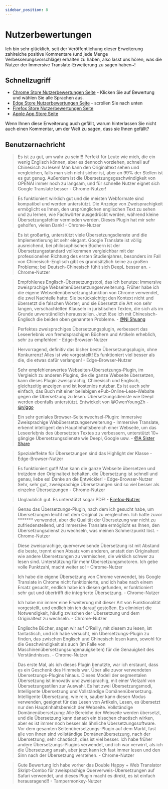 ```yaml
---
sidebar_position: 8
---
```


# Nutzerbewertungen

Ich bin sehr glücklich, seit der Veröffentlichung dieser Erweiterung zahlreiche positive Kommentare (und jede Menge Verbesserungsvorschläge) erhalten zu haben, also lasst uns hören, was die Nutzer der Immersive Translate-Erweiterung zu sagen haben\~!

## Schnellzugriff

- [Chrome Store Nutzerbewertungen Seite](https://chrome.google.com/webstore/detail/immersive-translate/bpoadfkcbjbfhfodiogcnhhhpibjhbnh) - Klicken Sie auf Bewertung und wählen Sie alle Sprachen aus.
- [Edge Store Nutzerbewertungen Seite](https://microsoftedge.microsoft.com/addons/detail/amkbmndfnliijdhojkpoglbnaaahippg) - scrollen Sie nach unten
- [Firefox Store Nutzerbewertungen Seite](https://addons.mozilla.org/en-US/firefox/addon/immersive-translate/reviews/)
- [Apple App Store Seite](https://apps.apple.com/app/id6447957425)

Wenn Ihnen diese Erweiterung auch gefällt, warum hinterlassen Sie nicht auch einen Kommentar, um der Welt zu sagen, dass sie Ihnen gefällt?

## Benutzernachricht

> Es ist zu gut, um wahr zu sein!!! Perfekt für Leute wie mich, die ein wenig Englisch können, aber es dennoch vorziehen, schnell auf Chinesisch zu lesen! Man kann den Originaltext sehen und vergleichen, falls man sich nicht sicher ist, aber an 99% der Stellen ist es gut genug. Außerdem ist die Übersetzungsgeschwindigkeit von OPENAI immer noch zu langsam, und für schnelle Nutzer eignet sich Google Translate besser - Chrome-Nutzer!

> Es funktioniert wirklich gut und die meisten Webformate sind kompatibel und werden unterstützt. Die Anzeige von Zweisprachigkeit ermöglicht es Ihnen, den ursprünglichen englischen Text zu sehen und zu lernen, wie Fachwörter ausgedrückt werden, während kleine Übersetzungsfehler vermieden werden. Dieses Plugin hat mir sehr geholfen, vielen Dank! - Chrome-Nutzer

> Es ist großartig, unterstützt viele Übersetzungsdienste und die Implementierung ist sehr elegant. Google Translate ist völlig ausreichend, bei philosophischen Büchern ist der Übersetzungsstandard vollkommen vergleichbar mit der professionellen Richtung des ersten Studienjahres, besonders im Fall von Chinesisch-Englisch gibt es grundsätzlich keine zu großen Probleme; bei Deutsch-Chinesisch fühlt sich DeepL besser an. - Chrome-Nutzer

> Empfohlenes Englisch-Übersetzungstool, das ich benutze: Immersive zweisprachige Webseitenübersetzungserweiterung. Früher habe ich die eigene Webseitenübersetzungsfunktion von Chrome verwendet, die zwei Nachteile hatte: Sie berücksichtigt den Kontext nicht und übersetzt die falschen Wörter; und sie übersetzt die Art von sehr langen, verschachtelten Klauseln in juristischen Texten, die sich als im Grunde unverständlich herausstellen. Jetzt löse ich mit Chinesisch-Englisch die beiden oben genannten Probleme. - [@Ni Shuang](https://twitter.com/nishuang/status/1623576540389822465)

> Perfektes zweisprachiges Übersetzungsplugin, verbessert das Leseerlebnis von fremdsprachigen Büchern und Artikeln erheblich, sehr zu empfehlen! - Edge-Browser-Nutzer

> Hervorragend, definitiv das bisher beste Übersetzungsplugin, ohne Konkurrenz! Alles ist wie vorgestellt! Es funktioniert viel besser als die, die etwas dafür verlangen! - Edge-Browser-Nutzer

> Sehr empfehlenswertes Webseiten-Übersetzungs-Plugin, im Vergleich zu anderen Plugins, die die ganze Webseite übersetzen, kann dieses Plugin zweisprachig, Chinesisch und Englisch, gleichzeitig anzeigen und ist kostenlos nutzbar. Es ist auch sehr einfach, das Buch mit einer beliebigen ePub-Online-Lese-Website gegen die Übersetzung zu lesen. Übersetzungsdienste wie Deepl werden ebenfalls unterstützt. Entwickelt von @OwenYoungZh - [@viggo](https://twitter.com/decohack/status/1622175776274792449)

> Ein sehr geniales Browser-Seitenwechsel-Plugin: Immersive Zweisprachige Webübersetzungserweiterung - Immersive Translate, erkennt intelligent den Hauptinhaltsbereich einer Webseite, um das Leseerlebnis des übersetzten Textes zu verbessern, unterstützt 10+ gängige Übersetzungsdienste wie Deepl, Google usw. - [@A Sister Share](https://twitter.com/abskoop/status/1619619066511241216)

> Spezialeffekte für Übersetzungen sind das Highlight der Klasse - Edge-Browser-Nutzer

> Es funktioniert gut!! Man kann die ganze Webseite übersetzen und trotzdem den Originaltext behalten, die Übersetzung ist schnell und genau, liebe es! Danke an die Entwickler! - Edge-Browser-Nutzer
> Sehr, sehr gut, zweisprachige Übersetzungen sind so viel besser als einzelne Übersetzungen - Chrome-Nutzer

> Unglaublich gut. Es unterstützt sogar PDF! - [Firefox-Nutzer](https://addons.mozilla.org/de-DE/firefox/addon/immersive-translate/reviews/1923696/)

> Genau das Übersetzungs-Plugin, nach dem ich gesucht habe, um Übersetzungen leicht mit dem Original zu vergleichen. Ich hatte zuvor \*\*\*\*\*\*\* verwendet, aber die Qualität der Übersetzung war nicht zu zufriedenstellend, und Immersive Translate ermöglicht es Ihnen, den Übersetzungsdienst zu wechseln, was meinen Schmerzpunkt löst. - Chrome-Nutzer

> Diese zweisprachige, querverweisende Übersetzung ist mit Abstand die beste, trennt einen Absatz vom anderen, anstatt den Originaltext wie andere Übersetzungen zu vermischen, die wirklich schwer zu lesen sind. Unterstützung für mehr Übersetzungsmotoren. Ich gebe volle Punktzahl, macht weiter so! - Chrome-Nutzer

> Ich habe die eigene Übersetzung von Chrome verwendet, bis Google Translate in Chrome nicht funktionierte, und ich habe nach einem Ersatz gesucht, endlich habe ich diesen gefunden, er funktioniert sehr gut und übertrifft die integrierte Übersetzung. - Chrome-Nutzer

> Ich habe mir immer eine Erweiterung mit dieser Art von Funktionalität vorgestellt, und endlich bin ich darauf gestoßen. Es eliminiert die Notwendigkeit, häufig zwischen der Übersetzung und dem Originaltext zu wechseln. - Chrome-Nutzer

> Englische Bücher, sagen wir auf O'Reilly, mit diesem zu lesen, ist fantastisch, und ich habe versucht, ein Übersetzungs-Plugin zu finden, das zwischen Englisch und Chinesisch lesen kann, sowohl für die Geschwindigkeit als auch (im Falle von Maschinenübersetzungsungenauigkeiten) für die Genauigkeit des Verständnisses. - Chrome-Nutzer

> Das erste Mal, als ich dieses Plugin benutzte, war ich erstaunt, dass es ein Geschenk des Himmels war. Über alle zuvor verwendeten Übersetzungs-Plugins hinaus. Dieses Modell der segmentalen Übersetzung ist innovativ und zweisprachig, mit einer Vielzahl von Übersetzungsstilen zur Auswahl. Es hat zwei Übersetzungsmodi, Intelligente Übersetzung und Vollständige Domänenübersetzung. Intelligente Übersetzung, wie rein, sauber kann diesen Modus verwenden, geeignet für das Lesen von Artikeln, Lesen, es übersetzt nur den Hauptinhaltsbereich der Webseite. Vollständige Domänenübersetzung: Alle Bereiche der Webseite werden übersetzt, und die Übersetzung kann danach ein bisschen chaotisch wirken, aber es ist immer noch besser als ähnliche Übersetzungssoftware. Vor dem gesamten Seitenübersetzungs-Plugin auf dem Markt, fast alle von ihnen sind vollständige Domänenübersetzung, nach der Übersetzung, sehr chaotisch, dies ist viel besser. Ich habe früher andere Übersetzungs-Plugins verwendet, und ich war verwirrt, als ich die Übersetzung ansah, aber jetzt kann ich fast immer lesen und den Sinn nach der Übersetzung verstehen. - Chrome-Nutzer

> Gute Bewertung Ich habe vorher das Double Happy + Web Translator Skript-Combo für zweisprachige Querverweis-Übersetzungen auf Safari verwendet, und dieses Plugin macht es direkt, es ist einfach herausragend!! - Tampermonkey-Nutzer
